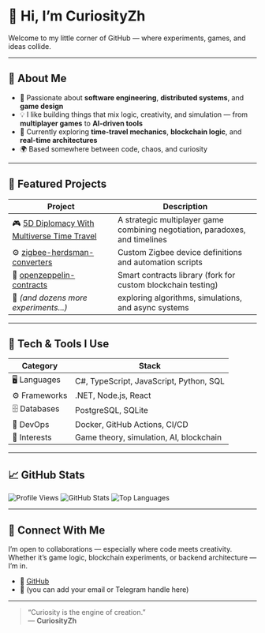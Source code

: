 # 👋 Hi, I’m **CuriosityZh**

Welcome to my little corner of GitHub — where experiments, games, and ideas collide.

---

## 🚀 About Me

- 🎯 Passionate about **software engineering**, **distributed systems**, and **game design**  
- 💡 I like building things that mix logic, creativity, and simulation — from **multiplayer games** to **AI-driven tools**
- 🧠 Currently exploring **time-travel mechanics**, **blockchain logic**, and **real-time architectures**
- 🌍 Based somewhere between code, chaos, and curiosity  

---

## 🧩 Featured Projects

| Project | Description |
|----------|--------------|
| 🎮 [5D Diplomacy With Multiverse Time Travel](https://github.com/CuriosityZh/5d-diplomacy-with-multiverse-time-travel) | A strategic multiplayer game combining negotiation, paradoxes, and timelines |
| ⚙️ [zigbee-herdsman-converters](https://github.com/CuriosityZh/zigbee-herdsman-converters) | Custom Zigbee device definitions and automation scripts |
| 🧱 [openzeppelin-contracts](https://github.com/CuriosityZh/openzeppelin-contracts) | Smart contracts library (fork for custom blockchain testing) |
| 🧪 *(and dozens more experiments...)* | exploring algorithms, simulations, and async systems |

---

## 🔧 Tech & Tools I Use

| Category | Stack |
|-----------|-------|
| 🖥 Languages | C#, TypeScript, JavaScript, Python, SQL |
| ⚙️ Frameworks | .NET, Node.js, React |
| 🗄 Databases | PostgreSQL, SQLite |
| 🐳 DevOps | Docker, GitHub Actions, CI/CD |
| 🧠 Interests | Game theory, simulation, AI, blockchain |

---

## 📈 GitHub Stats

![Profile Views](https://komarev.com/ghpvc/?username=CuriosityZh&color=blue)
![GitHub Stats](https://github-readme-stats.vercel.app/api?username=CuriosityZh&show_icons=true&theme=tokyonight)
![Top Languages](https://github-readme-stats.vercel.app/api/top-langs/?username=CuriosityZh&layout=compact&theme=tokyonight)

---

## 💬 Connect With Me

I’m open to collaborations — especially where code meets creativity.  
Whether it’s game logic, blockchain experiments, or backend architecture — I’m in.

- 🐙 [GitHub](https://github.com/CuriosityZh)
- 💌 (you can add your email or Telegram handle here)

---

> “Curiosity is the engine of creation.”  
> — **CuriosityZh**
